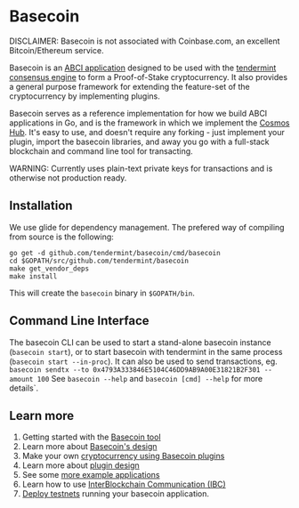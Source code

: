 # Basecoin

DISCLAIMER: Basecoin is not associated with Coinbase.com, an excellent Bitcoin/Ethereum service.

Basecoin is an [ABCI application](https://github.com/tendermint/abci) designed to be used with the [tendermint consensus engine](https://tendermint.com/) to form a Proof-of-Stake cryptocurrency. 
It also provides a general purpose framework for extending the feature-set of the cryptocurrency
by implementing plugins.

Basecoin serves as a reference implementation for how we build ABCI applications in Go,
and is the framework in which we implement the [Cosmos Hub](https://cosmos.network). 
It's easy to use, and doesn't require any forking - just implement your plugin, import the basecoin libraries,
and away you go with a full-stack blockchain and command line tool for transacting.

WARNING: Currently uses plain-text private keys for transactions and is otherwise not production ready.

## Installation

We use glide for dependency management.  The prefered way of compiling from source is the following:

```
go get -d github.com/tendermint/basecoin/cmd/basecoin
cd $GOPATH/src/github.com/tendermint/basecoin
make get_vendor_deps
make install
```

This will create the `basecoin` binary in `$GOPATH/bin`.

## Command Line Interface

The basecoin CLI can be used to start a stand-alone basecoin instance (`basecoin start`),
or to start basecoin with tendermint in the same process (`basecoin start --in-proc`).
It can also be used to send transactions, eg. `basecoin sendtx --to 0x4793A333846E5104C46DD9AB9A00E31821B2F301 --amount 100`
See `basecoin --help` and `basecoin [cmd] --help` for more details`.

## Learn more

1. Getting started with the [Basecoin tool](/docs/guide/basecoin-basics.md)
1. Learn more about [Basecoin's design](/docs/guide/basecoin-design.md)
1. Make your own [cryptocurrency using Basecoin plugins](/docs/guide/example-counter.md)
1. Learn more about [plugin design](/docs/guide/plugin-design.md)
1. See some [more example applications](/docs/guide/more-examples.md)
1. Learn how to use [InterBlockchain Communication (IBC)](/docs/guide/ibc.md)
1. [Deploy testnets](deployment.md) running your basecoin application.


